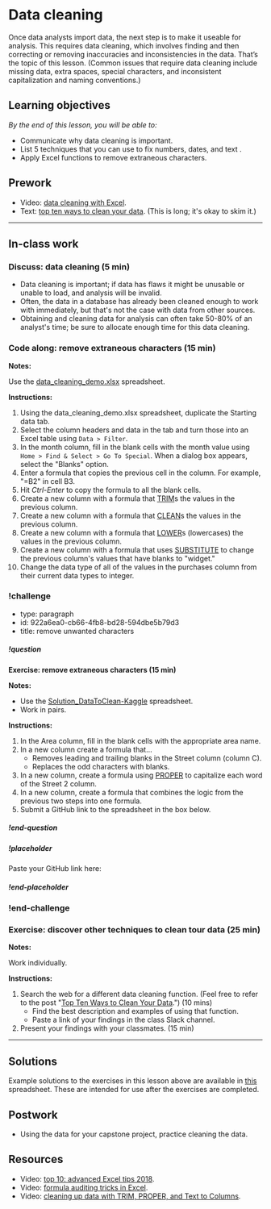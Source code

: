 # Data cleaning

Once data analysts import data, the next step is to make it useable for analysis. This requires data cleaning, which involves finding and then correcting or removing inaccuracies and inconsistencies in the data. That’s the topic of this lesson. (Common issues that require data cleaning include missing data, extra spaces, special characters, and inconsistent capitalization and naming conventions.)

## Learning objectives
*By the end of this lesson, you will be able to:*
* Communicate why data cleaning is important.
* List 5 techniques that you can use to fix numbers, dates, and text .
* Apply Excel functions to remove extraneous characters.

## Prework
* Video: [data cleaning with Excel](https://www.youtube.com/watch?v=WRk9t5yo5Zs).
* Text: [top ten ways to clean your data](https://support.office.com/en-us/article/top-ten-ways-to-clean-your-data-2844b620-677c-47a7-ac3e-c2e157d1db19). (This is long; it's okay to skim it.)

---

## In-class work

### Discuss: data cleaning (5 min)

* Data cleaning is important; if data has flaws it might be unusable or unable to load, and analysis will be invalid.
* Often, the data in a database has already been cleaned enough to work with immediately, but that's not the case with data from other sources.
* Obtaining and cleaning data for analysis can often take 50-80% of an analyst's time; be sure to allocate enough time for this data cleaning.

### Code along: remove extraneous characters (15 min)

**Notes:**

Use the [data_cleaning_demo.xlsx](https://drive.google.com/uc?export=download&id=10PFvbBtuSEVSmt0RmyfuzMbAERBkVY42) spreadsheet.

**Instructions:**

1. Using the data_cleaning_demo.xlsx spreadsheet, duplicate the Starting data tab.
2. Select the column headers and data in the tab and turn those into an Excel table using `Data > Filter`.
3. In the month column, fill in the blank cells with the month value using `Home > Find & Select > Go To Special`. When a dialog box appears, select the "Blanks" option.
4. Enter a formula that copies the previous cell in the column. For example, "=B2" in cell B3.
5. Hit *Ctrl-Enter* to copy the formula to all the blank cells.
6. Create a new column with a formula that [TRIM](https://support.office.com/en-us/article/trim-function-410388fa-c5df-49c6-b16c-9e5630b479f9)s the values in the previous column.
7. Create a new column with a formula that [CLEAN](https://support.office.com/en-us/article/clean-function-26f3d7c5-475f-4a9c-90e5-4b8ba987ba41)s the values in the previous column.
8. Create a new column with a formula that [LOWER](https://support.office.com/en-us/article/lower-function-3f21df02-a80c-44b2-afaf-81358f9fdeb4)s (lowercases) the values in the previous column.
9. Create a new column with a formula that uses [SUBSTITUTE](https://support.office.com/en-us/article/substitute-function-6434944e-a904-4336-a9b0-1e58df3bc332) to change the previous column's values that have blanks to "widget."
10. Change the data type of all of the values in the purchases column from their current data types to integer.

### !challenge

* type: paragraph
* id: 922a6ea0-cb66-4fb8-bd28-594dbe5b79d3
* title: remove unwanted characters

##### !question
**Exercise: remove extraneous characters (15 min)**

**Notes:**

* Use the [Solution_DataToClean-Kaggle](https://drive.google.com/uc?export=download&id=12TsaeEyFddHlRJyPtDcwzwBdcD3wejT0) spreadsheet.
* Work in pairs.

**Instructions:**

1. In the Area column, fill in the blank cells with the appropriate area name.
2. In a new column create a formula that...
    *  Removes leading and trailing blanks in the Street column (column C).
    *  Replaces the odd characters with blanks.
3. In a new column, create a formula using [PROPER](https://support.office.com/en-us/article/proper-function-52a5a283-e8b2-49be-8506-b2887b889f94?ui=en-US&rs=en-US&ad=US) to capitalize each word of the Street 2 column.
4. In a new column, create a formula that combines the logic from the previous two steps into one formula.
5. Submit a GitHub link to the spreadsheet in the box below.

##### !end-question

##### !placeholder

Paste your GitHub link here:

##### !end-placeholder

### !end-challenge

### Exercise: discover other techniques to clean tour data (25 min)

**Notes:**

Work individually.

**Instructions:**

1. Search the web for a different data cleaning function. (Feel free to refer to the post "[Top Ten Ways to Clean Your Data](https://support.office.com/en-us/article/top-ten-ways-to-clean-your-data-2844b620-677c-47a7-ac3e-c2e157d1db19).") (10 mins) 
    * Find the best description and examples of using that function.
    * Paste a link of your findings in the class Slack channel.
2. Present your findings with your classmates. (15 min)

---

## Solutions
Example solutions to the exercises in this lesson above are available in [this](https://drive.google.com/uc?export=download&id=12TsaeEyFddHlRJyPtDcwzwBdcD3wejT0) spreadsheet. These are intended for use after the exercises are completed.

## Postwork
* Using the data for your capstone project, practice cleaning the data. 

## Resources
* Video: [top 10: advanced Excel tips 2018](https://www.youtube.com/watch?v=YqS0x0yshlo&feature=youtu.be).
* Video: [formula auditing tricks in Excel](https://www.youtube.com/watch?v=dCK_LG3Nk6Q&list=PLnVcHd3TXd2qNpfJyfQkwHO70gaZZ79L8&index=3_).
* Video: [cleaning up data with TRIM, PROPER, and Text to Columns](https://www.youtube.com/watch?v=x78JR7XHTro).
